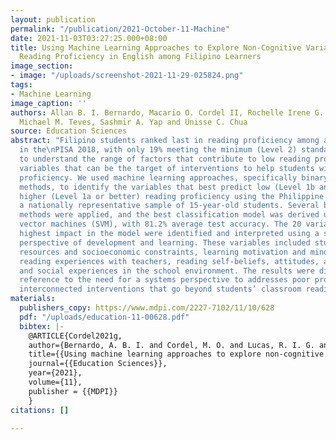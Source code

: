 ```yaml
---
layout: publication
permalink: "/publication/2021-October-11-Machine"
date: 2021-11-03T03:27:25.000+08:00
title: Using Machine Learning Approaches to Explore Non-Cognitive Variables Influencing
  Reading Proficiency in English among Filipino Learners
image_section:
- image: "/uploads/screenshot-2021-11-29-025824.png"
tags:
- Machine Learning
image_caption: ''
authors: Allan B. I. Bernardo, Macario O. Cordel II, Rochelle Irene G. Lucas, Jude
  Michael M. Teves, Sashmir A. Yap and Unisse C. Chua
source: Education Sciences
abstract: "Filipino students ranked last in reading proficiency among all countries/territories
  in the\nPISA 2018, with only 19% meeting the minimum (Level 2) standard. It is imperative
  to understand the range of factors that contribute to low reading proficiency, specifically
  variables that can be the target of interventions to help students with poor reading
  proficiency. We used machine learning approaches, specifically binary classification
  methods, to identify the variables that best predict low (Level 1b and lower) vs.
  higher (Level 1a or better) reading proficiency using the Philippine PISA data from
  a nationally representative sample of 15-year-old students. Several binary classification
  methods were applied, and the best classification model was derived using support
  vector machines (SVM), with 81.2% average test accuracy. The 20 variables with the
  highest impact in the model were identified and interpreted using a socioecological
  perspective of development and learning. These variables included students’ home-related
  resources and socioeconomic constraints, learning motivation and mindsets, classroom
  reading experiences with teachers, reading self-beliefs, attitudes, and experiences,
  and social experiences in the school environment. The results were discussed with
  reference to the need for a systems perspective to addresses poor proficiency, requiring
  interconnected interventions that go beyond students’ classroom reading. "
materials:
  publishers_copy: https://www.mdpi.com/2227-7102/11/10/628
  pdf: "/uploads/education-11-00628.pdf"
  bibtex: |-
    @ARTICLE{Cordel2021g,
    author={Bernardo, A. B. I. and Cordel, M. O. and Lucas, R. I. G. and Teves, J. M. M. and Yap, S. A. and Chua, U. C.},
    title={{Using machine learning approaches to explore non-cognitive variables influencing reading proficiency in English among Filipino learners.}},
    journal={{Education Sciences}},
    year={2021},
    volume={11},
    publisher = {{MDPI}}
    }
citations: []

---
```

